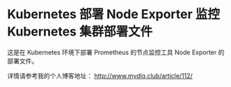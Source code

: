 # Kubernetes 部署 Node Exporter 监控 Kubernetes 集群部署文件

这是在 Kubernetes 环境下部署 Prometheus 的节点监控工具 Node Exporter 的部署文件。

详情请参考我的个人博客地址： http://www.mydlq.club/article/112/
